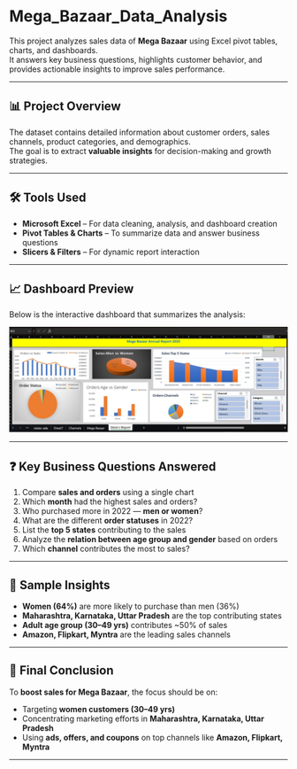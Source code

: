# Mega_Bazaar_Data_Analysis

This project analyzes sales data of **Mega Bazaar** using Excel pivot tables, charts, and dashboards.  
It answers key business questions, highlights customer behavior, and provides actionable insights to improve sales performance.

---

## 📊 Project Overview

The dataset contains detailed information about customer orders, sales channels, product categories, and demographics.  
The goal is to extract **valuable insights** for decision-making and growth strategies.

---

## 🛠 Tools Used

- **Microsoft Excel** – For data cleaning, analysis, and dashboard creation  
- **Pivot Tables & Charts** – To summarize data and answer business questions  
- **Slicers & Filters** – For dynamic report interaction  

---

## 📈 Dashboard Preview

Below is the interactive dashboard that summarizes the analysis:

![Report Charts](Report_Charts.jpeg)

---

## ❓ Key Business Questions Answered

1. Compare **sales and orders** using a single chart  
2. Which **month** had the highest sales and orders?  
3. Who purchased more in 2022 — **men or women**?  
4. What are the different **order statuses** in 2022?  
5. List the **top 5 states** contributing to the sales  
6. Analyze the **relation between age group and gender** based on orders  
7. Which **channel** contributes the most to sales?  
 

---

## 🔑 Sample Insights

- **Women (64%)** are more likely to purchase than men (36%)  
- **Maharashtra, Karnataka, Uttar Pradesh** are the top contributing states  
- **Adult age group (30–49 yrs)** contributes ~50% of sales  
- **Amazon, Flipkart, Myntra** are the leading sales channels  

---

## 📌 Final Conclusion

To **boost sales for Mega Bazaar**, the focus should be on:  
- Targeting **women customers (30–49 yrs)**  
- Concentrating marketing efforts in **Maharashtra, Karnataka, Uttar Pradesh**  
- Using **ads, offers, and coupons** on top channels like **Amazon, Flipkart, Myntra**  

---
